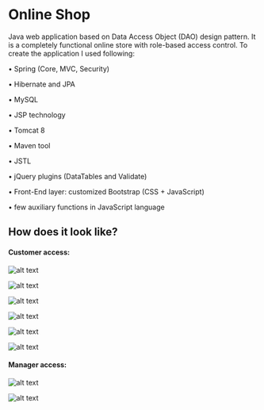 # Online Shop
Java web application based on Data Access Object (DAO) design pattern. It is a completely functional online store with role-based access control. To create the application I used following:

•	Spring (Core, MVC, Security)

•	Hibernate and JPA	

•	MySQL	

•	JSP technology

•	Tomcat 8	

•	Maven tool	

•	JSTL	

•	jQuery plugins (DataTables and Validate)

•	Front-End layer: customized Bootstrap (CSS + JavaScript)	

•	few auxiliary functions in JavaScript language		 


## How does it look like?
#### Customer access:
![alt text](https://i.imgur.com/bc9i5NT.png)

![alt text](https://i.imgur.com/ntbI13Q.png)

![alt text](https://i.imgur.com/QtjJzN3.png)

![alt text](https://i.imgur.com/pJdsN2Q.png)

![alt text](https://i.imgur.com/VOP9VAU.png)

![alt text](https://i.imgur.com/14zTEAt.png)

#### Manager access:
![alt text](https://i.imgur.com/ZTzynOg.png)

![alt text](https://i.imgur.com/Rt5vQqo.png)
